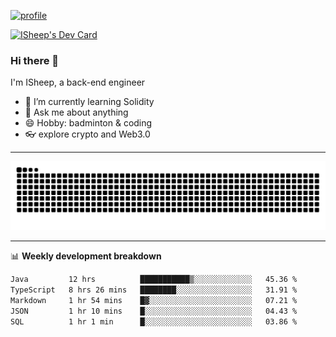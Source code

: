 [![profile](https://user-images.githubusercontent.com/54968314/208005045-e4b42f3b-833d-4242-bfcc-e764865553a2.svg)](https://www.calligrapher.ai/)

<a href="https://app.daily.dev/linziyang1106"><img src="https://api.daily.dev/devcards/v2/i4Spwx5Skx5FpTqWcwoit.png?r=kgx&type=wide" width="652" alt="ISheep's Dev Card"/></a>

### Hi there 🐏

I'm ISheep, a back-end engineer

- 🔭 I’m currently learning Solidity
- 💬 Ask me about anything
- 😄 Hobby: badminton & coding
- 👓 explore crypto and Web3.0

-------

![](https://raw.githubusercontent.com/ISheepp/ISheepp/output/github-contribution-grid-snake.svg)

-------

📊 **Weekly development breakdown**
<!--START_SECTION:waka-->

```txt
Java         12 hrs          ███████████▒░░░░░░░░░░░░░   45.36 %
TypeScript   8 hrs 26 mins   ████████░░░░░░░░░░░░░░░░░   31.91 %
Markdown     1 hr 54 mins    █▓░░░░░░░░░░░░░░░░░░░░░░░   07.21 %
JSON         1 hr 10 mins    █░░░░░░░░░░░░░░░░░░░░░░░░   04.43 %
SQL          1 hr 1 min      █░░░░░░░░░░░░░░░░░░░░░░░░   03.86 %
```

<!--END_SECTION:waka-->
